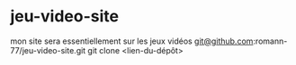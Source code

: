 # jeu-video-site
mon site sera essentiellement sur les jeux vidéos 
git@github.com:romann-77/jeu-video-site.git
git clone <lien-du-dépôt>
